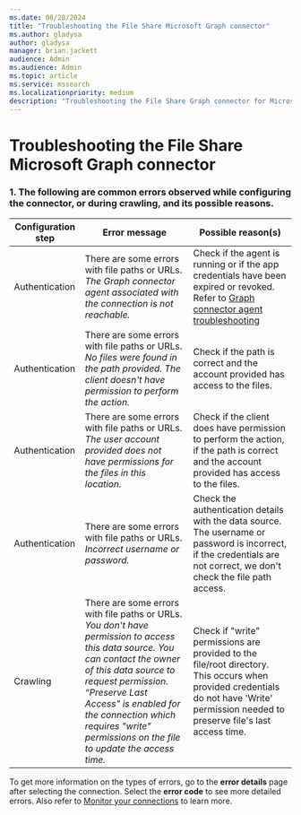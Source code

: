 ```yaml
--- 
ms.date: 08/28/2024 
title: "Troubleshooting the File Share Microsoft Graph connector" 
ms.author: gladysa
author: gladysa
manager: brian.jackett
audience: Admin 
ms.audience: Admin 
ms.topic: article 
ms.service: mssearch 
ms.localizationpriority: medium 
description: "Troubleshooting the File Share Graph connector for Microsoft Search and Microsoft 365 Copilot" 
--- 
```


# Troubleshooting the File Share Microsoft Graph connector  

### 1. **The following are common errors observed while configuring the connector, or during crawling, and its possible reasons.**

| Configuration step | Error message | Possible reason(s) |
| ------------ | ------------ | ------------ |
| Authentication | There are some errors with file paths or URLs. *The Graph connector agent associated with the connection is not reachable.* | Check if the agent is running or if the app credentials have been expired or revoked. Refer to [Graph connector agent troubleshooting](./graph-connector-agent.md#troubleshooting)  |
| Authentication | There are some errors with file paths or URLs. *No files were found in the path provided. The client doesn't have permission to perform the action.* | Check if the path is correct and the account provided has access to the files. |
| Authentication | There are some errors with file paths or URLs. *The user account provided does not have permissions for the files in this location.*  | Check if the client does have permission to perform the action, if the path is correct and the account provided has access to the files. |
| Authentication | There are some errors with file paths or URLs. *Incorrect username or password.* | Check the authentication details with the data source. The username or password is incorrect, if the credentials are not correct, we don't check the file path access. |
| Crawling | There are some errors with file paths or URLs. *You don't have permission to access this data source. You can contact the owner of this data source to request permission. “Preserve Last Access" is enabled for the connection which requires "write" permissions on the file to update the access time.* | Check if "write" permissions are provided to the file/root directory. This occurs when provided credentials do not have 'Write' permission needed to preserve file's last access time. |

To get more information on the types of errors, go to the **error details** page after selecting the connection. Select the **error code** to see more detailed errors. Also refer to [Monitor your connections](./manage-connector.md) to learn more. 
